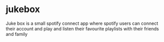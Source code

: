 # jukebox
Juke box is a small spotify connect app where spotify users can connect their account and play and listen their favourite playlists with their friends and family
